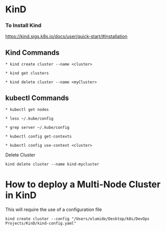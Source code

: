 # KinD

### To Install Kind
https://kind.sigs.k8s.io/docs/user/quick-start/#installation

## Kind Commands

```
* kind create cluster --name <cluster>

* kind get clusters

* kind delete cluster --name <myCluster>
```

## kubectl Commands

```
* kubectl get nodes

* less ~/.kube/config

* grep server ~/.kube/config

* kubectl config get-contexts

* kubectl config use-context <cluster>
```

Delete Cluster
```
kind delete cluster --name kind-mycluster
```
#
# How to deploy a Multi-Node Cluster in KinD

This will require the use of a configuration file

```
kind create cluster --config "/Users/olumide/Desktop/k8s/DevOps Projects/KinD/kind-config.yaml"
```